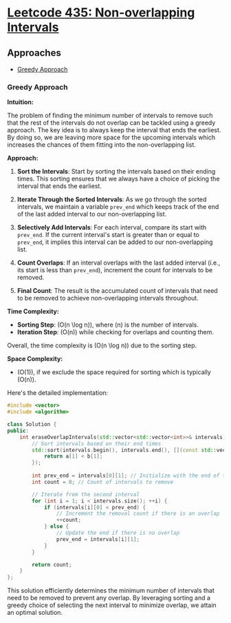 # [Leetcode 435: Non-overlapping Intervals](https://leetcode.com/problems/non-overlapping-intervals/)

## Approaches
- [Greedy Approach](#greedy-approach)

### Greedy Approach

**Intuition:**

The problem of finding the minimum number of intervals to remove such that the rest of the intervals do not overlap can be tackled using a greedy approach. The key idea is to always keep the interval that ends the earliest. By doing so, we are leaving more space for the upcoming intervals which increases the chances of them fitting into the non-overlapping list.

**Approach:**

1. **Sort the Intervals**: Start by sorting the intervals based on their ending times. This sorting ensures that we always have a choice of picking the interval that ends the earliest.

2. **Iterate Through the Sorted Intervals**: As we go through the sorted intervals, we maintain a variable `prev_end` which keeps track of the end of the last added interval to our non-overlapping list.

3. **Selectively Add Intervals**: For each interval, compare its start with `prev_end`. If the current interval's start is greater than or equal to `prev_end`, it implies this interval can be added to our non-overlapping list.

4. **Count Overlaps**: If an interval overlaps with the last added interval (i.e., its start is less than `prev_end`), increment the count for intervals to be removed.

5. **Final Count**: The result is the accumulated count of intervals that need to be removed to achieve non-overlapping intervals throughout.

**Time Complexity:**

- **Sorting Step**: \(O(n \log n)\), where \(n\) is the number of intervals.
- **Iteration Step**: \(O(n)\) while checking for overlaps and counting them.

Overall, the time complexity is \(O(n \log n)\) due to the sorting step.

**Space Complexity:**

- \(O(1)\), if we exclude the space required for sorting which is typically \(O(n)\).

Here's the detailed implementation:

```cpp
#include <vector>
#include <algorithm>

class Solution {
public:
    int eraseOverlapIntervals(std::vector<std::vector<int>>& intervals) {
        // Sort intervals based on their end times
        std::sort(intervals.begin(), intervals.end(), [](const std::vector<int>& a, const std::vector<int>& b) {
            return a[1] < b[1];
        });
        
        int prev_end = intervals[0][1]; // Initialize with the end of the first interval
        int count = 0; // Count of intervals to remove

        // Iterate from the second interval
        for (int i = 1; i < intervals.size(); ++i) {
            if (intervals[i][0] < prev_end) {
                // Increment the removal count if there is an overlap
                ++count;
            } else {
                // Update the end if there is no overlap
                prev_end = intervals[i][1];
            }
        }

        return count;
    }
};
```

This solution efficiently determines the minimum number of intervals that need to be removed to prevent any overlap. By leveraging sorting and a greedy choice of selecting the next interval to minimize overlap, we attain an optimal solution.

